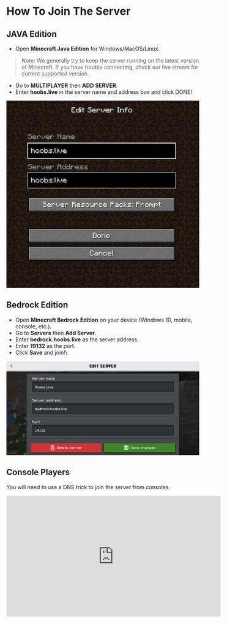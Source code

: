 
# How To Join The Server

## JAVA Edition

* Open **Minecraft Java Edition** for Windows/MacOS/Linux.
> Note: We generally try to keep the server running on the latest version of Minecraft. If you have trouble connecting, check our live stream for current supported version.
* Go to **MULTIPLAYER** then **ADD SERVER**.
* Enter **hoobs.live** in the server name and address box and click DONE!

![Placeholder](../img/connecting/java.png)

## Bedrock Edition

* Open **Minecraft Bedrock Edition** on your device (Windows 10, mobile, console, etc.).
* Go to **Servers** then **Add Server**.
* Enter **bedrock.hoobs.live** as the server address.
* Enter **19132** as the port.
* Click **Save** and join!\


![Placeholder](../img/connecting/bedrock.png)

## Console Players

You will need to use a DNS trick to join the server from consoles.

<iframe width="560" height="315" src="https://www.youtube.com/embed/pPTwHZMJKbg" title="DNS Trick Tutorial" frameborder="0" allowfullscreen></iframe>
